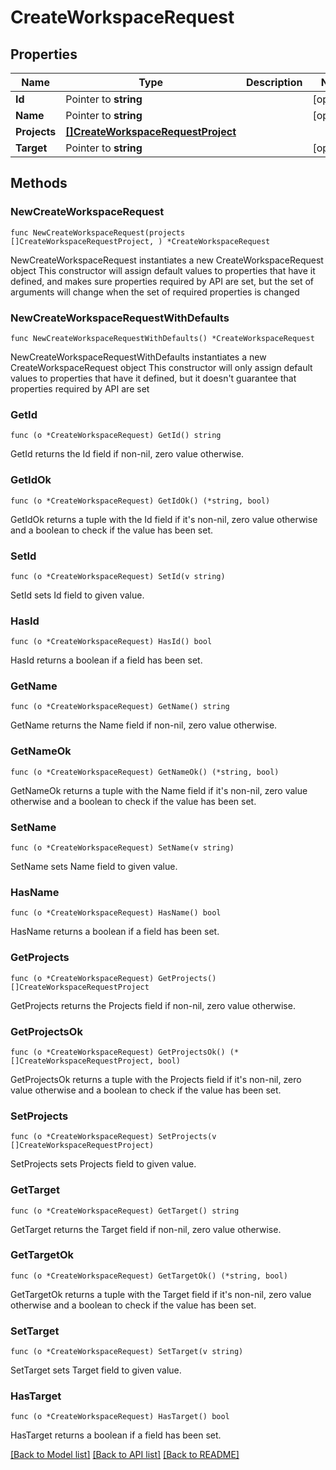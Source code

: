 # CreateWorkspaceRequest

## Properties

Name | Type | Description | Notes
------------ | ------------- | ------------- | -------------
**Id** | Pointer to **string** |  | [optional] 
**Name** | Pointer to **string** |  | [optional] 
**Projects** | [**[]CreateWorkspaceRequestProject**](CreateWorkspaceRequestProject.md) |  | 
**Target** | Pointer to **string** |  | [optional] 

## Methods

### NewCreateWorkspaceRequest

`func NewCreateWorkspaceRequest(projects []CreateWorkspaceRequestProject, ) *CreateWorkspaceRequest`

NewCreateWorkspaceRequest instantiates a new CreateWorkspaceRequest object
This constructor will assign default values to properties that have it defined,
and makes sure properties required by API are set, but the set of arguments
will change when the set of required properties is changed

### NewCreateWorkspaceRequestWithDefaults

`func NewCreateWorkspaceRequestWithDefaults() *CreateWorkspaceRequest`

NewCreateWorkspaceRequestWithDefaults instantiates a new CreateWorkspaceRequest object
This constructor will only assign default values to properties that have it defined,
but it doesn't guarantee that properties required by API are set

### GetId

`func (o *CreateWorkspaceRequest) GetId() string`

GetId returns the Id field if non-nil, zero value otherwise.

### GetIdOk

`func (o *CreateWorkspaceRequest) GetIdOk() (*string, bool)`

GetIdOk returns a tuple with the Id field if it's non-nil, zero value otherwise
and a boolean to check if the value has been set.

### SetId

`func (o *CreateWorkspaceRequest) SetId(v string)`

SetId sets Id field to given value.

### HasId

`func (o *CreateWorkspaceRequest) HasId() bool`

HasId returns a boolean if a field has been set.

### GetName

`func (o *CreateWorkspaceRequest) GetName() string`

GetName returns the Name field if non-nil, zero value otherwise.

### GetNameOk

`func (o *CreateWorkspaceRequest) GetNameOk() (*string, bool)`

GetNameOk returns a tuple with the Name field if it's non-nil, zero value otherwise
and a boolean to check if the value has been set.

### SetName

`func (o *CreateWorkspaceRequest) SetName(v string)`

SetName sets Name field to given value.

### HasName

`func (o *CreateWorkspaceRequest) HasName() bool`

HasName returns a boolean if a field has been set.

### GetProjects

`func (o *CreateWorkspaceRequest) GetProjects() []CreateWorkspaceRequestProject`

GetProjects returns the Projects field if non-nil, zero value otherwise.

### GetProjectsOk

`func (o *CreateWorkspaceRequest) GetProjectsOk() (*[]CreateWorkspaceRequestProject, bool)`

GetProjectsOk returns a tuple with the Projects field if it's non-nil, zero value otherwise
and a boolean to check if the value has been set.

### SetProjects

`func (o *CreateWorkspaceRequest) SetProjects(v []CreateWorkspaceRequestProject)`

SetProjects sets Projects field to given value.


### GetTarget

`func (o *CreateWorkspaceRequest) GetTarget() string`

GetTarget returns the Target field if non-nil, zero value otherwise.

### GetTargetOk

`func (o *CreateWorkspaceRequest) GetTargetOk() (*string, bool)`

GetTargetOk returns a tuple with the Target field if it's non-nil, zero value otherwise
and a boolean to check if the value has been set.

### SetTarget

`func (o *CreateWorkspaceRequest) SetTarget(v string)`

SetTarget sets Target field to given value.

### HasTarget

`func (o *CreateWorkspaceRequest) HasTarget() bool`

HasTarget returns a boolean if a field has been set.


[[Back to Model list]](../README.md#documentation-for-models) [[Back to API list]](../README.md#documentation-for-api-endpoints) [[Back to README]](../README.md)



